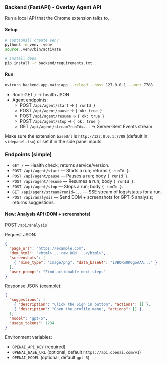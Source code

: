 ### Backend (FastAPI) - Overlay Agent API

Run a local API that the Chrome extension talks to.

#### Setup

```bash
# (optional) create venv
python3 -m venv .venv
source .venv/bin/activate

# install deps
pip install -r backend/requirements.txt
```

#### Run

```bash
uvicorn backend.app.main:app --reload --host 127.0.0.1 --port 7788
```

- Root: GET `/` -> health JSON
- Agent endpoints:
  - POST `/api/agent/start` -> `{ runId }`
  - POST `/api/agent/pause` -> `{ ok: true }`
  - POST `/api/agent/resume` -> `{ ok: true }`
  - POST `/api/agent/stop` -> `{ ok: true }`
  - GET `/api/agent/stream?runId=...` -> Server-Sent Events stream

Make sure the extension `baseUrl` is `http://127.0.0.1:7788` (default in `sidepanel.tsx`) or set it in the side panel inputs.

### Endpoints (simple)

- `GET /` — Health check; returns service/version.
- `POST /api/agent/start` — Starts a run; returns `{ runId }`.
- `POST /api/agent/pause` — Pauses a run; body `{ runId }`.
- `POST /api/agent/resume` — Resumes a run; body `{ runId }`.
- `POST /api/agent/stop` — Stops a run; body `{ runId }`.
- `GET /api/agent/stream?runId=...` — SSE stream of logs/status for a run.
- `POST /api/analysis` — Send DOM + screenshots for GPT-5 analysis; returns suggestions.

#### New: Analysis API (DOM + screenshots)

POST `/api/analysis`

Request JSON:

```json
{
  "page_url": "https://example.com",
  "dom_html": "<html>... raw DOM ...</html>",
  "screenshots": [
    { "mime_type": "image/png", "data_base64": "iVBORw0KGgoAAA..." }
  ],
  "user_prompt": "Find actionable next steps"
}
```

Response JSON (example):

```json
{
  "suggestions": [
    { "description": "Click the Sign in button", "actions": [] },
    { "description": "Open the profile menu", "actions": [] }
  ],
  "model": "gpt-5",
  "usage_tokens": 1234
}
```

Environment variables:

- `OPENAI_API_KEY` (required)
- `OPENAI_BASE_URL` (optional, default `https://api.openai.com/v1`)
- `OPENAI_MODEL` (optional, default `gpt-5`)
